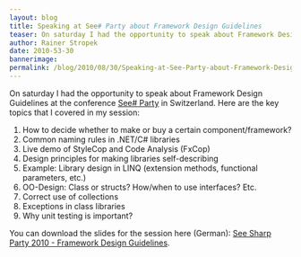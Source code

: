 ```yaml
---
layout: blog
title: Speaking at See# Party about Framework Design Guidelines
teaser: On saturday I had the opportunity to speak about Framework Design Guidelines at the conference See# Party in Switzerland. Here are the key topics that I covered in my session.
author: Rainer Stropek
date: 2010-53-30
bannerimage: 
permalink: /blog/2010/08/30/Speaking-at-See-Party-about-Framework-Design-Guidelines
---
```


<p xmlns="http://www.w3.org/1999/xhtml">On saturday I had the opportunity to speak about Framework Design Guidelines at the conference <a href="http://www.seesharpparty.de/" target="_blank">See# Party</a> in Switzerland. Here are the key topics that I covered in my session:</p><ol xmlns="http://www.w3.org/1999/xhtml">
  <li>How to decide whether to make or buy a certain component/framework?</li>
  <li>Common naming rules in .NET/C# libraries</li>
  <li>Live demo of StyleCop and Code Analysis (FxCop)</li>
  <li>Design principles for making libraries self-describing</li>
  <li>Example: Library design in LINQ (extension methods, functional parameters, etc.)</li>
  <li>OO-Design: Class or structs? How/when to use interfaces? Etc.</li>
  <li>Correct use of collections</li>
  <li>Exceptions in class libraries</li>
  <li>Why unit testing is important?</li>
</ol><p xmlns="http://www.w3.org/1999/xhtml">You can download the slides for the session here (German): <a href="{{site.baseurl}}/content/images/blog/2010/08/See Sharp Party 2010 - Framework Design Guidelines.pdf" target="__blank">See Sharp Party 2010 - Framework Design Guidelines</a>.</p>